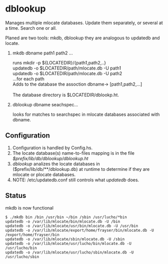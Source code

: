 # dblookup
Manages multiple mlocate databases. Update them separately, or several at a time.  Search one or all.


Planed are two tools: mkdb, dblookup they are analogous to updatedb and locate. 

1. mkdb dbname path1 path2 ...

   runs mkdir -p ${LOCATEDIR}/{path1,path2,..}\
        updatedb -o $LOCATEDIR/path/mlocate.db -U path1\
	updatedb -o $LOCATEDIR/path/mlocate.db -U path2\
	...for each path\
   Adds to the database the assoction dbname-> [path1,path2,...]\
   \
   The database directory is $LOCATEDIR/dblookp.ht.
	
	
	
2. dblookup dbname seachspec...

    looks for matches to searchspec in mlocate databases
	   associated with dbname.


## Configuration 
1. Configuration is handled by Config.hs.
2. The locate database(s) name-to-files mapping is in the file \
   _$prefix/lib/db/dblookup/dblookup.ht_
3. *dblookup* analizes the locate databases in ($prefix/lib/db/**/dblookup.db)
	at runtime to determine if they are mlocate or plocate databases.
4.  NOTE: /etc/updatedb.conf still controls what _updatedb_ does.

## Status
   
 mkdb is now functional
   
```
$ ./mkdb bin /bin /usr/bin ~/bin /sbin /usr/lucho/*bin
updatedb -o /var/lib/mlocate/bin/mlocate.db -U /bin
updatedb -o /var/lib/mlocate/usr/bin/mlocate.db -U /usr/bin
updatedb -o /var/lib/mlocate/export/home/frayser/bin/mlocate.db -U /export/home/frayser/bin
updatedb -o /var/lib/mlocate/sbin/mlocate.db -U /sbin
updatedb -o /var/lib/mlocate/usr/lucho/bin/mlocate.db -U /usr/lucho/bin
updatedb -o /var/lib/mlocate/usr/lucho/sbin/mlocate.db -U /usr/lucho/sbin
```
